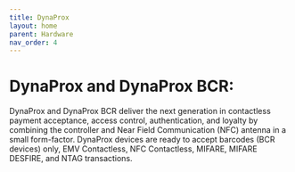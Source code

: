 ```yaml
---
title: DynaProx
layout: home
parent: Hardware
nav_order: 4
---
```


# DynaProx and DynaProx BCR:

DynaProx and DynaProx BCR deliver the next generation in contactless payment acceptance, access control, authentication, and loyalty by combining the controller and Near Field Communication (NFC) antenna in a small form-factor. DynaProx devices are ready to accept barcodes (BCR devices) only, EMV Contactless, NFC Contactless, MIFARE, MIFARE DESFIRE, and NTAG transactions.